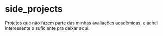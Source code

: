 # side_projects
Projetos que não fazem parte das minhas avaliações acadêmicas, e achei interessente o suficiente pra deixar aqui.
